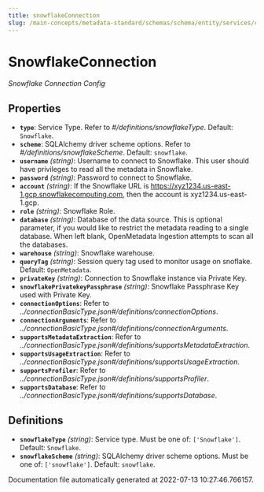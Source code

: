 ```yaml
---
title: snowflakeConnection
slug: /main-concepts/metadata-standard/schemas/schema/entity/services/connections/database
---
```


# SnowflakeConnection

*Snowflake Connection Config*

## Properties

- **`type`**: Service Type. Refer to *#/definitions/snowflakeType*. Default: `Snowflake`.
- **`scheme`**: SQLAlchemy driver scheme options. Refer to *#/definitions/snowflakeScheme*. Default: `snowflake`.
- **`username`** *(string)*: Username to connect to Snowflake. This user should have privileges to read all the metadata in Snowflake.
- **`password`** *(string)*: Password to connect to Snowflake.
- **`account`** *(string)*: If the Snowflake URL is https://xyz1234.us-east-1.gcp.snowflakecomputing.com, then the account is xyz1234.us-east-1.gcp.
- **`role`** *(string)*: Snowflake Role.
- **`database`** *(string)*: Database of the data source. This is optional parameter, if you would like to restrict the metadata reading to a single database. When left blank, OpenMetadata Ingestion attempts to scan all the databases.
- **`warehouse`** *(string)*: Snowflake warehouse.
- **`queryTag`** *(string)*: Session query tag used to monitor usage on snoflake. Default: `OpenMetadata`.
- **`privateKey`** *(string)*: Connection to Snowflake instance via Private Key.
- **`snowflakePrivatekeyPassphrase`** *(string)*: Snowflake Passphrase Key used with Private Key.
- **`connectionOptions`**: Refer to *../connectionBasicType.json#/definitions/connectionOptions*.
- **`connectionArguments`**: Refer to *../connectionBasicType.json#/definitions/connectionArguments*.
- **`supportsMetadataExtraction`**: Refer to *../connectionBasicType.json#/definitions/supportsMetadataExtraction*.
- **`supportsUsageExtraction`**: Refer to *../connectionBasicType.json#/definitions/supportsUsageExtraction*.
- **`supportsProfiler`**: Refer to *../connectionBasicType.json#/definitions/supportsProfiler*.
- **`supportsDatabase`**: Refer to *../connectionBasicType.json#/definitions/supportsDatabase*.
## Definitions

- **`snowflakeType`** *(string)*: Service type. Must be one of: `['Snowflake']`. Default: `Snowflake`.
- **`snowflakeScheme`** *(string)*: SQLAlchemy driver scheme options. Must be one of: `['snowflake']`. Default: `snowflake`.


Documentation file automatically generated at 2022-07-13 10:27:46.766157.
